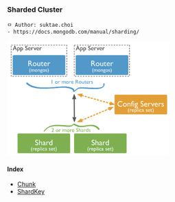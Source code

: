 ### Sharded Cluster

```
ㅁ Author: suktae.choi
- https://docs.mongodb.com/manual/sharding/
```

<img src="images/Screen%20Shot%202019-11-11%20at%2002.05.53.png" width="75%">

#### Index

- [Chunk](chunk)
- [ShardKey](shardkey)


